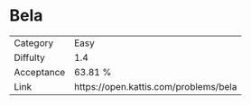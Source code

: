 # Bela

<table>
    <tr>
        <td>Category</td>
        <td>Easy</td>
    </tr>
    <tr>
        <td>Diffulty</td>
        <td>1.4</td>
    </tr>
    <tr>
        <td>Acceptance</td>
        <td>63.81 %</td>
    </tr>
    <tr>
        <td>Link</td>
        <td>https://open.kattis.com/problems/bela</td>
    </tr>
</table>